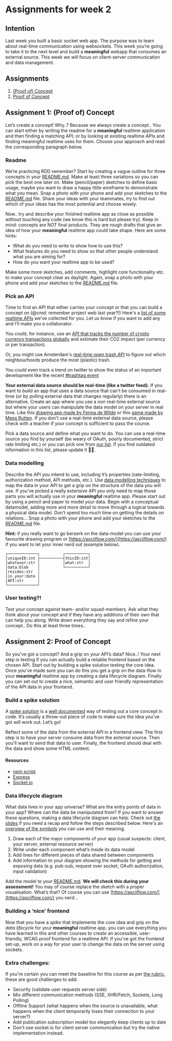 # Assignments for week 2

## Intention
Last week you built a basic socket web app. The purpose was to learn about real-time communication using websockets. This week you’re going to take it to the next level and build a **meaningful** webapp that consumes an external source.
This week we will focus on client-server communication and data management.

## Assignments
1. [(Proof of) Concept](#assignment-1-proof-of-concept)
2. [Proof of Concept](#assignment-2-make-it-so)

## Assignment 1: (Proof of) Concept
Let’s create a concept! Why..? Because we always create a concept.. You can start either by writing the readme for a **meaningful** realtime application and then finding a matching API; or by looking at existing realtime APIs and finding meaningful realtime uses for them. Choose your approach and read the corresponding paragraph below.

### Readme
We’re practicing RDD remember? Start by creating a vague outline for three concepts in your [README.md](../README.md). Make at least three variations so you can pick the best one later on. Make (pencil/paper) sketches to define basic usage, maybe you want to draw a happy little wireframe to demonstrate what you mean. Snap a photo with your phone and add your sketches to the [README.md](../README.md) file. Share your ideas with your teammates, try to find out which of your ideas has the most potential and choose wisely. 

Now.. try and describe your finished realtime app as close as possible without touching any code (we know this is hard but please try). Keep in mind: concepts are NOT final products. They are rough drafts that give an idea of how your **meaningful** realtime app could take shape. Here are some hints:
- What do you need to write to show how to use this?
- What features do you need to show so that other people understand what you are aiming for?
- How do you want your realtime app to be used?

Make some more sketches, add comments, highlight core functionality etc. to make your concept clear as daylight. Again, snap a photo with your phone and add your sketches to the [README.md](../README.md) file.

### Pick an API
Time to find an API that either carries your concept or that you can build a concept on (@cmd: remember project web last year?!) Here's a [list of some realtime APIs](https://docs.google.com/spreadsheets/d/1YKMTvdWVbzJ-CXDCHBEH2n3KofcQTN7EerTOEXy9MHI/edit?usp=sharing) we’ve collected for you. Let us know if you want to add any and I'll make you a collaborator.

You could, for instance, use an [API that tracks the number of crypto currency transactions globally](https://www.coinapi.io/) and estimate their CO2 impact (per currency or per transaction).

Or, you might use Amsterdam's [real-time open trash API](https://api.data.amsterdam.nl/afval/) to figure out which neighbourhoods produce the most (plastic) trash.

You could even track a trend on twitter to show the status of an important development like the recent [#trashtag event](https://twitter.com/search?q=%23trashtag&src=typd)

**Your external data source should be real-time (like a twitter feed).** If you want to build an app that uses a data source that can't be consumed in real-time (or by polling external data that changes regularly) there is an alternative. Create an app where you use a non real-time external source but where your users can manipulate the data model on your server in real time. Like this [drawing app made by Fenna de Wilde](https://live-draw.herokuapp.com/) or this [game made by Mees Rutten](https://github.com/meesrutten/real-time-web). If you don't use a real-time external data source, please check with a teacher if your concept is sufficient to pass the course.

Pick a data source and define what you want to do. You can use a real-time source you find by yourself (be weary of OAuth, poorly documented, strict rate limiting etc.) or you can pick one from [our list](https://docs.google.com/spreadsheets/d/1YKMTvdWVbzJ-CXDCHBEH2n3KofcQTN7EerTOEXy9MHI/edit?usp=sharing). If you find outdated information in this list, please update it 🙏🏼.

### Data modelling
Describe the API you intend to use, including it’s properties (rate-limiting, authorization method, API methods, etc.). Use [data modelling techniques](https://www.ibm.com/cloud/learn/data-modeling) to map the data in your API to get a grip on the structure of the data you will use. If you’ve picked a really extensive API you only need to map those parts you will actually use in your **meaningful** realtime app. Please start out by using a pencil and paper to model your data. Begin with a conceptual datamodel, adding more and more detail to move through a logical towards a physical data model. Don’t spend too much time on getting the details on relations... Snap a photo with your phone and add your sketches to the [README.md](../README.md) file.

**Hint:** if you really want to go berserk on the data-model you can use your favourite drawing program or [https://asciiflow.com/](https://asciiflow.com/) if you want to let your inner nerd out (example below).
```
┌─────────────┐          ┌──────────┐
│uniqueID:int ├──────────┤thisID:int│
│whatever:str │          │what:str  │
│data:blob    │          └──────────┘
│resides:str  │
│in_your:date │
│API:str      │
└─────────────┘
```

### User testing?!
Test your concept against team- and/or squad-members. Ask what they think about your concept and if they have any additions of their own that can help you along. Write down everything they say and refine your concept.. Do this at least three times.. 

## Assignment 2: Proof of Concept
So you’ve got a concept? And a grip on your API’s data? Nice..! Your next step is testing if you can actually build a reliable frontend based on the chosen API. Start out by building a spike solution testing the core idea. Once you’ve made sure you can do this you get a grip on the data-flow in your **meaningful** realtime app by creating a data lifecycle diagram. Finally you can set out to create a nice, semantic and user friendly representation of the API data in your frontend.

### Build a spike solution
A [spike solution](http://wiki.c2.com/?SpikeSolution) is a [well documented](http://wiki.c2.com/?SpikeDescribed) way of testing out a core concept in code. It’s usually a throw-out piece of code to make sure the idea you’ve got will work out. Let’s go!

Reflect some of the data from the external API in a frontend view. The first step is to have your server consume data from the external source. Then you'll want to send that data to user. Finally, the frontend should deal with the data and show some HTML content.

#### Resources
- [npm script](https://docs.npmjs.com/cli/run-script)
- [Express](https://expressjs.com/en/4x/api.html)
- [Socket.io](https://socket.io/)

### Data lifecycle diagram
What data lives in your app universe? What are the entry points of data in your app? Where can the data be manipulated from? If you want to answer these questions, making a data lifecycle diagram can help. Check out [the slides]() if you need a recap and follow the steps described below. Here's an [overview of the symbols](https://www.gliffy.com/blog/how-to-flowchart-basic-symbols-part-1-of-3) you can use and their meaning.

1. Draw each of the major components of your app (usual suspects: client, your server, external resource server)
2. Write under each component what’s inside its data model
3. Add lines for different pieces of data shared between components
4. Add information to your diagram showing the methods for getting and exposing data (e.g. pub-sub, request over socket, OAuth authorization, input validation)

Add the model to your [README.md](../README.md). **We will check this during your assessment!** You may of course replace the sketch with a proper visualisation. What’s that? Of course you can use [https://asciiflow.com/](https://asciiflow.com/) you nerd...

### Building a ‘nice’ frontend
Now that you have a *spike* that implements the core idea and grip on the *data lifecycle* for your **meaningful** realtime app, you can use everything you have learned in this and other courses to create an accessible, user-friendly, WCAG proof frontend for a realtime API. If you’ve got the frontend set-up, work on a way for your user to change the data on the server using sockets.

### Extra challenges:
If you're certain you can meet the baseline for this course as per [the rubric](https://github.com/cmda-minor-web/real-time-web-2021#grading), these are good challenges to add:

- Security (validate user requests server side)
- Mix different communication methods (SSE, XHR/Fetch, Sockets, Long Polling)
- Offline Support (what happens when the source is unavailable, what happens when the client temporarily loses their connection to your server?)
- Add publication subscription model too elegantly keep clients up to date
- Don't use socket.io for client server communication but try the native implementation instead.

